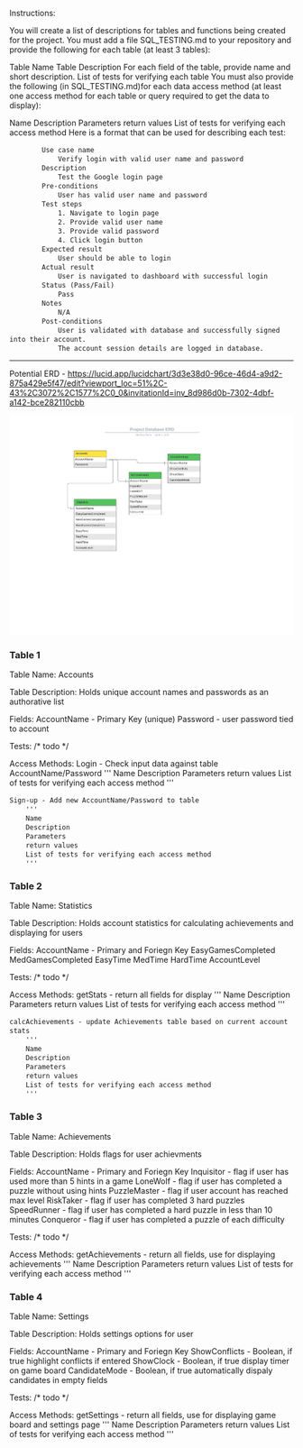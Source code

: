 Instructions:

You will create a list of descriptions for tables and functions being created for the project.
You must add a file SQL_TESTING.md to your repository and provide the following for each table (at least 3 tables):

Table Name
Table Description
For each field of the table, provide name and short description.
List of tests for verifying each table
You must also provide the following (in SQL_TESTING.md)for each data access method (at least one access method for each table or query required to get the data to display):

Name
Description
Parameters
return values
List of tests for verifying each access method
Here is a format that can be used for describing each test:

            Use case name
                Verify login with valid user name and password
            Description
                Test the Google login page
            Pre-conditions
                User has valid user name and password
            Test steps
                1. Navigate to login page
                2. Provide valid user name
                3. Provide valid password
                4. Click login button
            Expected result
                User should be able to login
            Actual result
                User is navigated to dashboard with successful login
            Status (Pass/Fail)
                Pass
            Notes
                N/A
            Post-conditions
                User is validated with database and successfully signed into their account.
                The account session details are logged in database. 
                
                
----------------------------------------------------------------------------------------------------------
Potential ERD - https://lucid.app/lucidchart/3d3e38d0-96ce-46d4-a9d2-875a429e5f47/edit?viewport_loc=51%2C-43%2C3072%2C1577%2C0_0&invitationId=inv_8d986d0b-7302-4dbf-a142-bce282110cbb

<p align="center">
 <img  src="Images_Milestone5/ProjectDatabaseERD.png">
</p>

### Table 1 ###
Table Name: Accounts

Table Description:
    Holds unique account names and passwords as an authorative list

Fields:
    AccountName - Primary Key (unique)
    Password - user password tied to account

Tests:
    /* todo */
    
Access Methods:
    Login - Check input data against table AccountName/Password
        '''
        Name
        Description
        Parameters
        return values
        List of tests for verifying each access method
        '''
    
    Sign-up - Add new AccountName/Password to table
        '''
        Name
        Description
        Parameters
        return values
        List of tests for verifying each access method
        '''

### Table 2 ###
Table Name: Statistics

Table Description:
    Holds account statistics for calculating achievements and displaying for users
    
Fields:
    AccountName - Primary and Foriegn Key
    EasyGamesCompleted
    MedGamesCompleted
    EasyTime
    MedTime
    HardTime
    AccountLevel
    
Tests:
    /* todo */
    
Access Methods:
    getStats - return all fields for display
        '''
        Name
        Description
        Parameters
        return values
        List of tests for verifying each access method
        '''
    
    calcAchievements - update Achievements table based on current account stats
        '''
        Name
        Description
        Parameters
        return values
        List of tests for verifying each access method
        '''
        
### Table 3 ###

Table Name: Achievements

Table Description:
    Holds flags for user achievments
    
Fields:
    AccountName - Primary and Foriegn Key
    Inquisitor - flag if user has used more than 5 hints in a game
    LoneWolf - flag if user has completed a puzzle without using hints
    PuzzleMaster - flag if user account has reached max level
    RiskTaker - flag if user has completed 3 hard puzzles
    SpeedRunner - flag if user has completed a hard puzzle in less than 10 minutes
    Conqueror - flag if user has completed a puzzle of each difficulty
    
Tests:
    /* todo */
    
Access Methods:
    getAchievements - return all fields, use for displaying achievements
        '''
        Name
        Description
        Parameters
        return values
        List of tests for verifying each access method
        '''
        
### Table 4 ###

Table Name: Settings

Table Description:
    Holds settings options for user
    
Fields:
    AccountName - Primary and Foriegn Key
    ShowConflicts - Boolean, if true highlight conflicts if entered
    ShowClock - Boolean, if true display timer on game board
    CandidateMode - Boolean, if true automatically dispaly candidates in empty fields
    
Tests:
    /* todo */
    
Access Methods:
    getSettings - return all fields, use for displaying game board and settings page
        '''
        Name
        Description
        Parameters
        return values
        List of tests for verifying each access method
        '''
